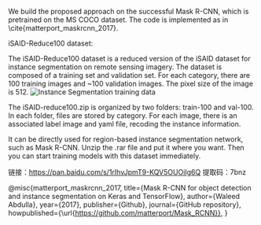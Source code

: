 We build the proposed approach on the successful Mask R-CNN, which is pretrained on the MS COCO dataset. The code is implemented as in \cite{matterport_maskrcnn_2017}.  



iSAID-Reduce100 dataset:

The iSAID-Reduce100 dataset is a reduced version of the iSAID dataset for instance segmentation on remote sensing imagery. 
The dataset is composed of a training set and validation set. For each category, there are 100 training images and ~100 validation images.
The pixel size of the image is 512.
![Instance Segmentation training data](assets/iSAID_trianing_dataset.png)

The iSAID-reduce100.zip is organized by two folders: train-100 and val-100. In each folder, files are stored by category. 
For each image, there is an associated label image and yaml file, recoding the instance information. 

It can be directly used for region-based instance segmentation network, such as Mask R-CNN. 
Unzip the .rar file and put it where you want. Then you can start training models with this dataset immediately.

链接：https://pan.baidu.com/s/1rIhvJpmT9-KQV5OUOiIg6Q 
提取码：7bnz

@misc{matterport_maskrcnn_2017,
  title={Mask R-CNN for object detection and instance segmentation on Keras and TensorFlow},
  author={Waleed Abdulla},
  year={2017},
  publisher={Github},
  journal={GitHub repository},
  howpublished={\url{https://github.com/matterport/Mask_RCNN}},
}
